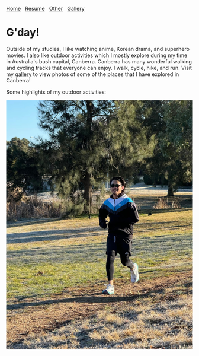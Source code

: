[Home](./)&nbsp;&nbsp;&nbsp;[Resume](assets/CV.pdf)&nbsp;&nbsp;&nbsp;[Other](./other.html)&nbsp;&nbsp;&nbsp;[Gallery](./gallery.html)

# G'day!

Outside of my studies, I like watching anime, Korean drama, and superhero movies. I also like outdoor activities which I mostly explore during my time in Australia's bush capital, Canberra. Canberra has many wonderful walking and cycling tracks that everyone can enjoy. I walk, cycle, hike, and run. Visit my [gallery](./gallery.html) to view photos of some of the places that I have explored in Canberra!

Some highlights of my outdoor activities:

![Parkrun](/assets/img/IMG_1958.JPG)

